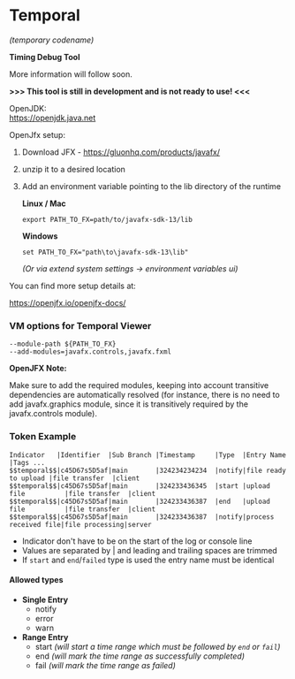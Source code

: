 # Temporal
_(temporary codename)_

**Timing Debug Tool**

More information will follow soon.

**>>> This tool is still in development and is not ready to use! <<<**

OpenJDK:<br>
https://openjdk.java.net

OpenJfx setup:<br>
1. Download JFX - https://gluonhq.com/products/javafx/
2. unzip it to a desired location
3. Add an environment variable pointing to the lib directory of the runtime

    **Linux / Mac**
    ```
    export PATH_TO_FX=path/to/javafx-sdk-13/lib
    ```
   
   **Windows**
   ```
   set PATH_TO_FX="path\to\javafx-sdk-13\lib"
   ```
   _(Or via extend system settings -> environment variables ui)_

You can find more setup details at:

https://openjfx.io/openjfx-docs/

### VM options for Temporal Viewer
```
--module-path ${PATH_TO_FX}
--add-modules=javafx.controls,javafx.fxml
```

**OpenJFX Note:**

Make sure to add the required modules, keeping into account transitive dependencies are automatically
resolved (for instance, there is no need to add javafx.graphics module,
since it is transitively required by the javafx.controls module).

### Token Example
```
Indicator   |Identifier  |Sub Branch |Timestamp     |Type  |Entry Name           |Tags ...
$$temporal$$|c45D67s5D5af|main       |324234234234  |notify|file ready to upload |file transfer  |client
$$temporal$$|c45D67s5D5af|main       |324233436345  |start |upload file          |file transfer  |client
$$temporal$$|c45D67s5D5af|main       |324233436387  |end   |upload file          |file transfer  |client
$$temporal$$|c45D67s5D5af|main       |324233436387  |notify|process received file|file processing|server
```
*  Indicator don't have to be on the start of the log or console line
*  Values are separated by | and leading and trailing spaces are trimmed
*  If `start` and `end`/`failed` type is used the entry name must be identical

#### Allowed types
* **Single Entry**
  * notify
  * error
  * warn
* **Range Entry**
  * start _(will start a time range which must be followed by `end` or `fail`)_
  * end _(will mark the time range as successfully completed)_
  * fail _(will mark the time range as failed)_